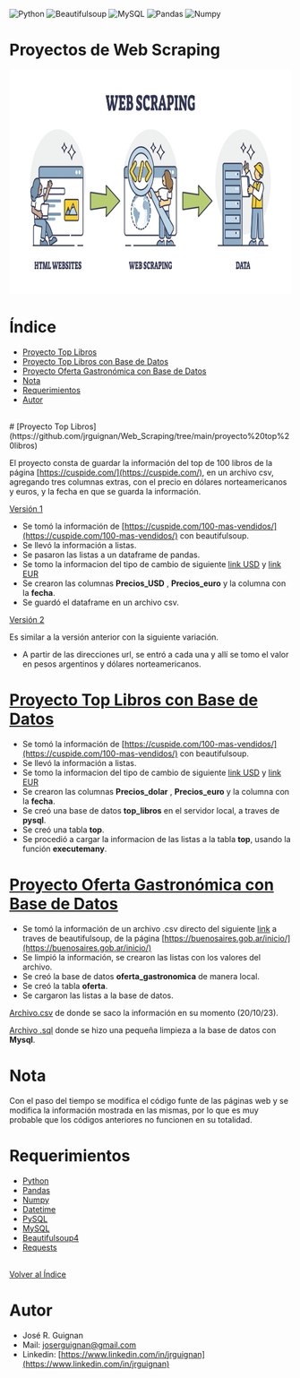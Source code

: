 
![Python](https://img.shields.io/badge/python-3670A0?style=for-the-badge&logo=python&logoColor=ffdd54)
![Beautifulsoup](https://shields.io/badge/BeautifulSoup-4-green)
![MySQL](https://shields.io/badge/MySQL-lightgrey?logo=mysql&style=plastic&logoColor=white&labelColor=blue)
![Pandas](https://img.shields.io/badge/-Pandas-333333?style=flat&logo=pandas)
![Numpy](https://img.shields.io/badge/-Numpy-333333?style=flat&logo=numpy)


# Proyectos de Web Scraping

<p align="center">
<img src="https://github.com/jrguignan/Web_Scraping/blob/main/images/web_scraping.jpeg"  height=400>
</p>




# Índice 
* [Proyecto Top Libros](#Proyecto-Top-Libros)
* [Proyecto Top Libros con Base de Datos](#Proyecto-Top-Libros-con-Base-de-Datos)
* [Proyecto Oferta Gastronómica con Base de Datos](#Proyecto-Oferta-Gastronómica-con-Base-de-Datos)
* [Nota](#Nota)
* [Requerimientos](#Requerimientos)
* [Autor](#Autor)



<br>
# [Proyecto Top Libros](https://github.com/jrguignan/Web_Scraping/tree/main/proyecto%20top%20libros) 

El proyecto consta de guardar la información del top de 100 libros de la página [https://cuspide.com/](https://cuspide.com/), en un archivo csv, agregando tres columnas extras, con el precio en dólares norteamericanos y euros, y  la fecha en que se guarda la información. 

[Versión 1](https://github.com/jrguignan/Web_Scraping/blob/main/proyecto%20top%20libros/top%20libros%20v1.ipynb)

- Se tomó la información de [https://cuspide.com/100-mas-vendidos/](https://cuspide.com/100-mas-vendidos/) con beautifulsoup.
- Se llevó la información a listas.
- Se pasaron las listas a un dataframe de pandas.
- Se tomo la informacion del tipo de cambio de siguiente [link USD](https://www.xe.com/es/currencyconverter/convert/?Amount=1&From=ARS&To=USD) y [link EUR](https://www.xe.com/es/currencyconverter/convert/?Amount=1&From=USD&To=EUR)
- Se crearon las columnas **Precios_USD** , **Precios_euro** y la columna con la **fecha**.
- Se guardó el dataframe en un archivo csv.


[Versión 2](https://github.com/jrguignan/Web_Scraping/blob/main/proyecto%20top%20libros/top%20libros%20v2.ipynb) 

Es similar a la versión anterior con la siguiente variación.<br>
- A partir de las direcciones url, se entró a cada una y allí se tomo el valor en pesos argentinos y dólares norteamericanos.<br> 



# [Proyecto Top Libros con Base de Datos](https://github.com/jrguignan/Web_Scraping/tree/main/proyecto%20top%20libros%20-%20bd)   

- Se tomó la información de [https://cuspide.com/100-mas-vendidos/](https://cuspide.com/100-mas-vendidos/) con beautifulsoup.
- Se llevó la información a listas.
- Se tomo la informacion del tipo de cambio de siguiente [link USD](https://www.xe.com/es/currencyconverter/convert/?Amount=1&From=ARS&To=USD) y [link EUR](https://www.xe.com/es/currencyconverter/convert/?Amount=1&From=USD&To=EUR)
- Se crearon las columnas **Precios_dolar** , **Precios_euro** y la columna con la **fecha**.
- Se creó una base de datos **top_libros** en el servidor local, a traves de **pysql**.
- Se creó una tabla **top**. 
- Se procedió a cargar la informacion de las listas a la tabla **top**, usando la función **executemany**.<br>


# [Proyecto Oferta Gastronómica con Base de Datos](https://github.com/jrguignan/Web_Scraping/tree/main/proyecto%20oferta%20gastronomica%20-%20bd)  

- Se tomó la información de un archivo .csv directo del siguiente [link](https://cdn.buenosaires.gob.ar/datosabiertos/datasets/ente-de-turismo/oferta-establecimientos-gastronomicos/oferta_gastronomica.csv) a traves de beautifulsoup, de la página [https://buenosaires.gob.ar/inicio/](https://buenosaires.gob.ar/inicio/)
- Se limpió la información, se crearon las listas con los valores del archivo.
- Se creó la base de datos **oferta_gastronomica** de manera local.
- Se creó la tabla **oferta**.
- Se cargaron las listas a la base de datos.

[Archivo.csv](https://github.com/jrguignan/Web_Scraping/blob/main/proyecto%20oferta%20gastronomica%20-%20bd/Data%20oferta_gastronomica.csv) de donde se saco la información en su momento (20/10/23).

[Archivo .sql](https://github.com/jrguignan/Web_Scraping/blob/main/proyecto%20oferta%20gastronomica%20-%20bd/Data%20oferta_gastronomica.csv) donde se hizo una pequeña limpieza a la base de datos con **Mysql**.<br>



# Nota
Con el paso del tiempo se modifica el código funte de las páginas web y se modifica la información mostrada en las mismas, por lo que es muy probable que los códigos anteriores no funcionen en su totalidad.<br>


# Requerimientos   
- [Python](https://docs.python.org/es/3/library/index.html)
- [Pandas](https://pandas.pydata.org/docs/user_guide/index.html)
- [Numpy](https://numpy.org/doc/stable/)
- [Datetime](https://docs.python.org/3/library/datetime.html)
- [PySQL](https://pypi.org/project/pysql/)
- [MySQL](https://www.mysql.com/)
- [Beautifulsoup4](https://pypi.org/project/beautifulsoup4/)
- [Requests](https://pypi.org/project/requests/)



<br>[Volver al Índice](#Índice)



# Autor  
- José R. Guignan
- Mail: joserguignan@gmail.com
- Linkedin: [https://www.linkedin.com/in/jrguignan](https://www.linkedin.com/in/jrguignan)